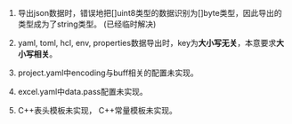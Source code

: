 1. 导出json数据时，错误地把[]uint8类型的数据识别为[]byte类型，因此导出的类型成为了string类型。
(已经临时解决)

2. yaml, toml, hcl, env, properties数据导出时，key为**大小写无关**，本意要求**大小写相关**。

4. project.yaml中encoding与buff相关的配置未实现。

5. excel.yaml中data.pass配置未实现。

6. C++表头模板未实现， C++常量模板未实现。

